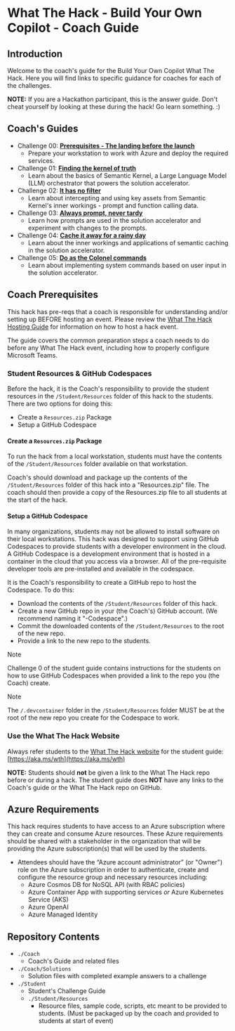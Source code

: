 # What The Hack - Build Your Own Copilot - Coach Guide

## Introduction

Welcome to the coach's guide for the Build Your Own Copilot What The Hack. Here you will find links to specific guidance for coaches for each of the challenges.

**NOTE:** If you are a Hackathon participant, this is the answer guide. Don't cheat yourself by looking at these during the hack! Go learn something. :)

## Coach's Guides

- Challenge 00: **[Prerequisites - The landing before the launch](./Solution-00.md)**
	 - Prepare your workstation to work with Azure and deploy the required services.
- Challenge 01: **[Finding the kernel of truth](./Solution-01.md)**
	 - Learn about the basics of Semantic Kernel, a Large Language Model (LLM) orchestrator that powers the solution accelerator.
- Challenge 02: **[It has no filter](./Solution-02.md)**
	 - Learn about intercepting and using key assets from Semantic Kernel's inner workings - prompt and function calling data.
- Challenge 03: **[Always prompt, never tardy](./Solution-03.md)**
	 - Learn how prompts are used in the solution accelerator and experiment with changes to the prompts.
- Challenge 04: **[Cache it away for a rainy day](./Solution-04.md)**
	 - Learn about the inner workings and applications of semantic caching in the solution accelerator.
- Challenge 05: **[Do as the Colonel commands](./Solution-05.md)**
	 - Learn about implementing system commands based on user input in the solution accelerator.

## Coach Prerequisites

This hack has pre-reqs that a coach is responsible for understanding and/or setting up BEFORE hosting an event. Please review the [What The Hack Hosting Guide](https://aka.ms/wthhost) for information on how to host a hack event.

The guide covers the common preparation steps a coach needs to do before any What The Hack event, including how to properly configure Microsoft Teams.

### Student Resources & GitHub Codespaces

Before the hack, it is the Coach's responsibility to provide the student resources in the `/Student/Resources` folder of this hack to the students.  There are two options for doing this:

- Create a `Resources.zip` Package
- Setup a GitHub Codespace

#### Create a `Resources.zip` Package

To run the hack from a local workstation, students must have the contents of the `/Student/Resources` folder available on that workstation. 

Coach's should download and package up the contents of the `/Student/Resources` folder of this hack into a "Resources.zip" file. The coach should then provide a copy of the Resources.zip file to all students at the start of the hack.

#### Setup a GitHub Codespace

In many organizations, students may not be allowed to install software on their local workstations. This hack was designed to support using GitHub Codespaces to provide students with a developer environment in the cloud.  A GitHub Codespace is a development environment that is hosted in a container in the cloud that you access via a browser. All of the pre-requisite developer tools are pre-installed and available in the codespace.

It is the Coach's responsibility to create a GitHub repo to host the Codespace. To do this:
- Download the contents of the `/Student/Resources` folder of this hack.
- Create a new GitHub repo in your (the Coach's) GitHub account.  (We recommend naming it "<HackName>-Codespace".)
- Commit the downloaded contents of the `/Student/Resources` to the root of the new repo.
- Provide a link to the new repo to the students.

> [!NOTE]
> Challenge 0 of the student guide contains instructions for the students on how to use GitHub Codespaces when provided a link to the repo you (the Coach) create.

> [!NOTE]
> The `/.devcontainer` folder in the `/Student/Resources` folder MUST be at the root of the new repo you create for the Codespace to work.

### Use the What The Hack Website

Always refer students to the [What The Hack website](https://aka.ms/wth) for the student guide: [https://aka.ms/wth](https://aka.ms/wth)

**NOTE:** Students should **not** be given a link to the What The Hack repo before or during a hack. The student guide does **NOT** have any links to the Coach's guide or the What The Hack repo on GitHub.

## Azure Requirements

This hack requires students to have access to an Azure subscription where they can create and consume Azure resources. These Azure requirements should be shared with a stakeholder in the organization that will be providing the Azure subscription(s) that will be used by the students.

- Attendees should have the “Azure account administrator” (or "Owner") role on the Azure subscription in order to authenticate, create and configure the resource group and necessary resources including:
    - Azure Cosmos DB for NoSQL API (with RBAC policies)
    - Azure Container App with supporting services _or_ Azure Kubernetes Service (AKS)
	- Azure OpenAI
	- Azure Managed Identity

## Repository Contents

- `./Coach`
  - Coach's Guide and related files
- `./Coach/Solutions`
  - Solution files with completed example answers to a challenge
- `./Student`
  - Student's Challenge Guide
  - `./Student/Resources`
    - Resource files, sample code, scripts, etc meant to be provided to students. (Must be packaged up by the coach and provided to students at start of event)
